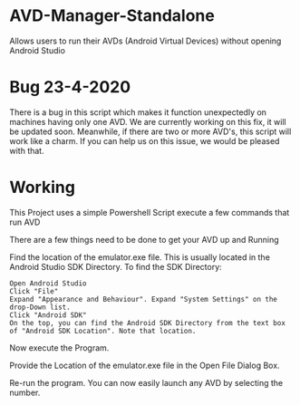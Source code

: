 # AVD-Manager-Standalone
Allows users to run their AVDs (Android Virtual Devices) without opening Android Studio

# Bug 23-4-2020
There is a bug in this script which makes it function unexpectedly on machines having only one AVD. We are currently working on this fix, it will be updated soon. Meanwhile, if there are two or more AVD's, this script will work like a charm. If you can help us on this issue, we would be pleased with that.

# Working

This Project uses a simple Powershell Script execute a few commands that run AVD

There are a few things need to be done to get your AVD up and Running

 Find the location of the emulator.exe file. This is usually located in the Android Studio SDK Directory. To find the SDK Directory:

    Open Android Studio
    Click "File"
    Expand "Appearance and Behaviour". Expand "System Settings" on the drop-Down list.
    Click "Android SDK"
    On the top, you can find the Android SDK Directory from the text box of "Android SDK Location". Note that location.

Now execute the Program.

Provide the Location of the emulator.exe file in the Open File Dialog Box.

Re-run the program.
You can now easily launch any AVD by selecting the number.
